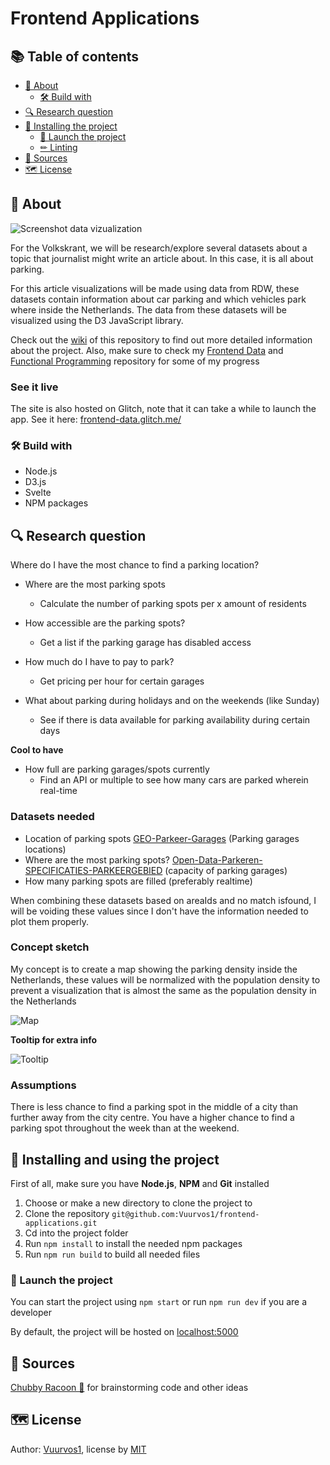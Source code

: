 # Frontend Applications

## 📚 Table of contents

- [🤔 About](#-About)
  - [🛠 Build with](#-Build-with)
- [🔍 Research question](#-Research-question)
- [🔧 Installing the project](#-Installing-and-using-the-project)
  - [🚀 Launch the project](#-Launch-the-project)
  - [✏ Linting](#-Linting-the-project)
- [📝 Sources](#-Sources)
- [🗺️ License](#%EF%B8%8F-license)

## 🤔 About

![Screenshot data vizualization](https://raw.githubusercontent.com/wiki/Vuurvos1/frontend-data/img/appScreenshot.png)

For the Volkskrant, we will be research/explore several datasets about a topic that journalist might write an article about. In this case, it is all about parking.

For this article visualizations will be made using data from RDW, these datasets contain information about car parking and which vehicles park where inside the Netherlands. The data from these datasets will be visualized using the D3 JavaScript library.

Check out the [wiki](https://github.com/Vuurvos1/frontend-applications/wiki) of this repository to find out more detailed information about the project.
Also, make sure to check my [Frontend Data](https://github.com/Vuurvos1/frontend-data) and [Functional Programming](https://github.com/Vuurvos1/functional-programming) repository for some of my progress

### See it live

The site is also hosted on Glitch, note that it can take a while to launch the app.
See it here: [frontend-data.glitch.me/](frontend-data.glitch.me/)

### 🛠 Build with

- Node.js
- D3.js
- Svelte
- NPM packages

## 🔍 Research question

Where do I have the most chance to find a parking location?

- Where are the most parking spots

  - Calculate the number of parking spots per x amount of residents

- How accessible are the parking spots?

  - Get a list if the parking garage has disabled access

- How much do I have to pay to park?

  - Get pricing per hour for certain garages

- What about parking during holidays and on the weekends (like Sunday)
  - See if there is data available for parking availability during certain days

**Cool to have**

- How full are parking garages/spots currently
  - Find an API or multiple to see how many cars are parked wherein real-time

### Datasets needed

- Location of parking spots
  [GEO-Parkeer-Garages](https://opendata.rdw.nl/Parkeren/GEO-Parkeer-Garages/t5pc-eb34) (Parking garages locations)
- Where are the most parking spots?
  [Open-Data-Parkeren-SPECIFICATIES-PARKEERGEBIED](https://opendata.rdw.nl/Parkeren/Open-Data-Parkeren-SPECIFICATIES-PARKEERGEBIED/b3us-f26s) (capacity of parking garages)
- How many parking spots are filled (preferably realtime)

When combining these datasets based on areaIds and no match isfound, I will be voiding these values since I don't have the information needed to plot them properly.

### Concept sketch

My concept is to create a map showing the parking density inside the Netherlands, these values will be normalized with the population density to prevent a visualization that is almost the same as the population density in the Netherlands

![Map](https://raw.githubusercontent.com/wiki/Vuurvos1/frontend-data/img/datavizSketch.png)

**Tooltip for extra info**

![Tooltip](https://raw.githubusercontent.com/wiki/Vuurvos1/frontend-data/img/datavizSketchTooltip.png)

### Assumptions

There is less chance to find a parking spot in the middle of a city than further away from the city centre.
You have a higher chance to find a parking spot throughout the week than at the weekend.

## 🔧 Installing and using the project

First of all, make sure you have **Node.js**, **NPM** and **Git** installed

1. Choose or make a new directory to clone the project to
2. Clone the repository
   `git@github.com:Vuurvos1/frontend-applications.git`
3. Cd into the project folder
4. Run `npm install` to install the needed npm packages
5. Run `npm run build` to build all needed files

### 🚀 Launch the project

You can start the project using `npm start`
or run `npm run dev` if you are a developer

By default, the project will be hosted on [localhost:5000](http://localhost:5000)

## 📝 Sources

[Chubby Racoon 🦝](https://github.com/rowinruizendaal) for brainstorming code and other ideas

## 🗺️ License

Author: [Vuurvos1](https://github.com/Vuurvos1), license by [MIT](https://github.com/Vuurvos1/frontend-applications/blob/main/LICENSE)
